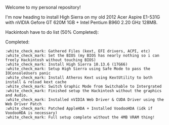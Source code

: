 Welcome to my personal repository!

I'm now heading to install High Sierra on my old 2012 Acer Aspire E1-531G with nVIDIA Gefore GT 620M 1GB + Intel Pentium B960 2.20 GHz 128MB.


Hackintosh have to do list (50% Completed):

Completed:

    :white_check_mark: Gathered Files (kext, EFI drivers, ACPI, etc)
    :white_check_mark: Set the BIOS (my BIOS has nearly nothing so i can freely Hackintosh without touching BIOS)
    :white_check_mark: Install High Sierra 10.13.6 (17G66)
    :white_check_mark: Setup High Sierra using Safe Mode to pass the IOConsoleUsers panic
    :white_check_mark: Install Atheros Kext using KextUtility to both install & reload kext cache
    :white_check_mark: Switch Graphic Mode from Switchable to Intergrated 
    :white_check_mark: Finished setup the Hackintosh without the graphics and Audio.
    :white_check_mark: Installed nVIDIA Web Driver & CUDA Driver using the Web Driver Patch
    :white_check_mark: Patched AppleHDA + Installed VoodooHDA (idk if VoodooHDA is necessary)
    :white_check_mark: Full setup complete without the 4MB VRAM thing!

